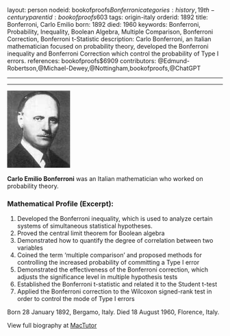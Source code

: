 layout: person
nodeid: bookofproofs$Bonferroni
categories: history,19th-century
parentid: bookofproofs$603
tags: origin-italy
orderid: 1892
title: Bonferroni, Carlo Emilio
born: 1892
died: 1960
keywords: Bonferroni, Probability, Inequality, Boolean Algebra, Multiple Comparison, Bonferroni Correction, Bonferroni t-Statistic
description: Carlo Bonferroni, an Italian mathematician focused on probability theory, developed the Bonferroni inequality and Bonferroni Correction which control the probability of Type I errors.
references: bookofproofs$6909
contributors: @Edmund-Robertson,@Michael-Dewey,@Nottingham,bookofproofs,@ChatGPT

---



---

![Bonferroni.jpg](https://github.com/bookofproofs/bookofproofs.github.io/blob/main/_sources/_assets/images/portraits/Bonferroni.jpg?raw=true)

**Carlo Emilio Bonferroni** was an Italian mathematician who worked on probability theory.

### Mathematical Profile (Excerpt):
1. Developed the Bonferroni inequality, which is used to analyze certain systems of simultaneous statistical hypotheses.
2. Proved the central limit theorem for Boolean algebra
3. Demonstrated how to quantify the degree of correlation between two variables
4. Coined the term ‘multiple comparison’ and proposed methods for controlling the increased probability of committing a Type I error
5. Demonstrated the effectiveness of the Bonferroni correction, which adjusts the significance level in multiple hypothesis tests
6. Established the Bonferroni t-statistic and related it to the Student t-test
7. Applied the Bonferroni correction to the Wilcoxon signed-rank test in order to control the mode of Type I errors

Born 28 January 1892, Bergamo, Italy. Died 18 August 1960, Florence, Italy.

View full biography at [MacTutor](https://mathshistory.st-andrews.ac.uk/Biographies/Bonferroni/)
